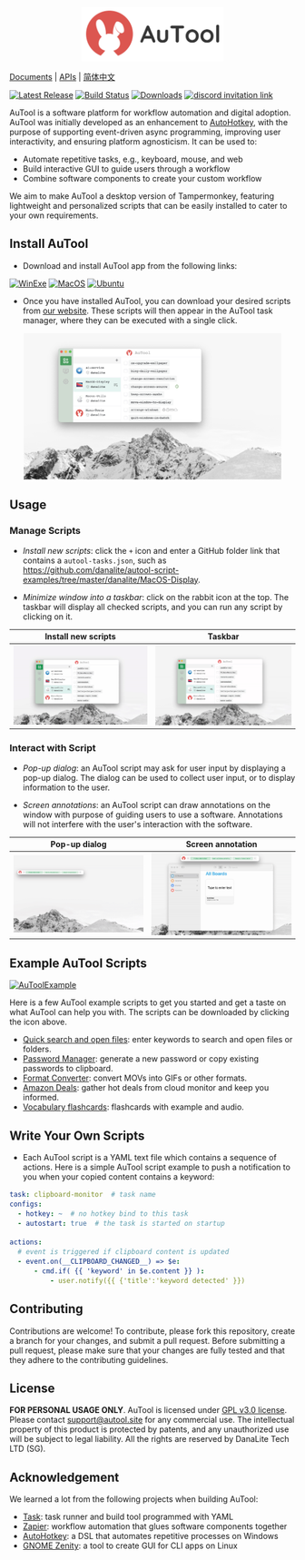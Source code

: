 <p align="center">
  <img src="./docs/banner.png" height="95" title="main">
</p>

[Documents](https://danalite.github.io/autool/) | [APIs](https://danalite.github.io/autool/) | [简体中文](docs/README-zh.md)

[![Latest Release](https://img.shields.io/github/v/release/danalite/autool?color=blue&label=Latest%20Release&style=flat-square)](https://github.com/danalite/autool/releases/latest)
[![Build Status](https://img.shields.io/github/actions/workflow/status/danalite/autool/main.yaml?style=flat-square)](https://github.com/danalite/autool/actions)
[![Downloads](https://img.shields.io/github/downloads/danalite/autool/total?style=flat-square&logo=github)](https://github.com/danalite/autool/releases)
<a href="https://discord.gg/P3t2SvQaZp"><img alt="discord invitation link" src="https://dcbadge.vercel.app/api/server/P3t2SvQaZp?style=flat-square"></a>

AuTool is a software platform for workflow automation and digital adoption. AuTool was initially developed as an enhancement to [AutoHotkey](https://www.autohotkey.com/), with the purpose of supporting event-driven async programming, improving user interactivity, and ensuring platform agnosticism. It can be used to:

- Automate repetitive tasks, e.g., keyboard, mouse, and web
- Build interactive GUI to guide users through a workflow
- Combine software components to create your custom workflow

We aim to make AuTool a desktop version of Tampermonkey, featuring lightweight and personalized scripts that can be easily installed to cater to your own requirements.

## Install AuTool
- Download and install AuTool app from the following links:

[![WinExe](https://img.shields.io/badge/win32-download-green?logo=windows&style=flat-square)](https://github.com/danalite/autool/releases)
[![MacOS](https://img.shields.io/badge/osx64-download-green?logo=apple&style=flat-square)](https://github.com/danalite/autool/releases)
[![Ubuntu](https://img.shields.io/badge/amd64-download-green?logo=ubuntu&style=flat-square)](https://github.com/danalite/autool/releases)

- Once you have installed AuTool, you can download your desired scripts from [our website](https://danalite.github.io/autool/). These scripts will then appear in the AuTool task manager, where they can be executed with a single click.

<p align="center">
  <img src="./docs/example.png" width="90%" title="AuTool">
</p>

## Usage
### Manage Scripts
- *Install new scripts*: click the `+` icon and enter a GitHub folder link that contains a `autool-tasks.json`, such as https://github.com/danalite/autool-script-examples/tree/master/danalite/MacOS-Display.

- *Minimize window into a taskbar*: click on the rabbit icon at the top. The taskbar will display all checked scripts, and you can run any script by clicking on it.

Install new scripts            |  Taskbar
:-------------------------:|:-------------------------:
<img src="./docs/demo-new-task.gif" width=450 title="new"> |  <img src="./docs/demo-taskbar.gif" width=450  title="taskbar">

### Interact with Script
- *Pop-up dialog*: an AuTool script may ask for user input by displaying a pop-up dialog. The dialog can be used to collect user input, or to display information to the user.

- *Screen annotations*: an AuTool script can draw annotations on the window with purpose of guiding users to use a software. Annotations will not interfere with the user's interaction with the software. 

Pop-up dialog             |  Screen annotation
:-------------------------:|:-------------------------:
<img src="./docs/demo-daily-vocabulary.gif" width=450 title="dialog"> | <img src="./docs/demo-annotation.gif" width=450  title="annotation">

## Example AuTool Scripts
[![AuToolExample](https://img.shields.io/badge/AuTool--Examples-download-green?logo=github&style=flat-square)](https://danalite.github.io/autool/docs/basics/apps-macos-runner)

Here is a few AuTool example scripts to get you started and get a taste on what AuTool can help you with. The scripts can be downloaded by clicking the icon above.

- [Quick search and open files](https://github.com/danalite/autool-script-examples/blob/master/danalite/Mini-Tools/File-Searcher.yaml): enter keywords to search and open files or folders.
- [Password Manager](https://github.com/danalite/autool-script-examples/tree/master/danalite/Mini-Tools/Password-Manager): generate a new password or copy existing passwords to clipboard.
- [Format Converter](https://github.com/danalite/autool-script-examples/tree/master/danalite/Mini-Tools/Clipboard-Manager): convert MOVs into GIFs or other formats.
- [Amazon Deals](https://github.com/danalite/autool-script-examples/tree/master/danalite/Mini-Tools/): gather hot deals from cloud monitor and keep you informed. 
- [Vocabulary flashcards](https://github.com/danalite/autool-script-examples/tree/master/danalite/Mini-Tools/Clipboard-Manager): flashcards with example and audio. 

## Write Your Own Scripts
- Each AuTool script is a YAML text file which contains a sequence of actions. Here is a simple AuTool script example to push a notification to you when your copied content contains a keyword:

```yaml
task: clipboard-monitor  # task name
configs:
  - hotkey: ~  # no hotkey bind to this task
  - autostart: true  # the task is started on startup

actions:
  # event is triggered if clipboard content is updated
  - event.on(__CLIPBOARD_CHANGED__) => $e:
      - cmd.if( {{ 'keyword' in $e.content }} ): 
          - user.notify({{ {'title':'keyword detected' }}) 
```

## Contributing
Contributions are welcome! To contribute, please fork this repository, create a branch for your changes, and submit a pull request. Before submitting a pull request, please make sure that your changes are fully tested and that they adhere to the contributing guidelines.

## License
**FOR PERSONAL USAGE ONLY**. AuTool is licensed under [GPL v3.0 license](LICENSE). Please contact support@autool.site for any commercial use. The intellectual property of this product is protected by patents, and any unauthorized use will be subject to legal liability. All the rights are reserved by DanaLite Tech LTD (SG).

## Acknowledgement
We learned a lot from the following projects when building AuTool:
- [Task](https://taskfile.dev/): task runner and build tool programmed with YAML
- [Zapier](https://zapier.com): workflow automation that glues software components together
- [AutoHotkey](https://www.autohotkey.com/): a DSL that automates repetitive processes on Windows
- [GNOME Zenity](https://github.com/GNOME/zenity): a tool to create GUI for CLI apps on Linux